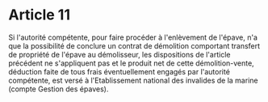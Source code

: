 # Article 11

Si l'autorité compétente, pour faire procéder à l'enlèvement de l'épave, n'a que la possibilité de conclure un contrat de démolition comportant transfert de propriété de l'épave au démolisseur, les dispositions de l'article précédent ne s'appliquent pas et le produit net de cette démolition-vente, déduction faite de tous frais éventuellement engagés par l'autorité compétente, est versé à l'Etablissement national des invalides de la marine (compte Gestion des épaves).
